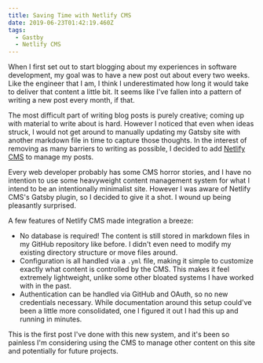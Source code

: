 ```yaml
---
title: Saving Time with Netlify CMS
date: 2019-06-23T01:42:19.460Z
tags:
  - Gastby
  - Netlify CMS
---
```

When I first set out to start blogging about my experiences in software development, my goal was to have a new post out about every two weeks.  Like the engineer that I am, I think I underestimated how long it would take to deliver that content a little bit.  It seems like I've fallen into a pattern of writing a new post every month, if that.  

The most difficult part of writing blog posts is purely creative; coming up with material to write about is hard.  However I noticed that even when ideas struck, I would not get around to manually updating my Gatsby site with another markdown file in time to capture those thoughts.  In the interest of removing as many barriers to writing as possible, I decided to add [Netlify CMS](https://www.netlifycms.org/) to manage my posts.

Every web developer probably has some CMS horror stories, and I have no intention to use some heavyweight content management system for what I intend to be an intentionally minimalist site.  However I was aware of Netlify CMS's Gatsby plugin, so I decided to give it a shot.  I wound up being pleasantly surprised.

A few features of Netlify CMS made integration a breeze:
- No database is required!  The content is still stored in markdown files in my GitHub repository like before.  I didn't even need to modify my existing directory structure or move files around.
- Configuration is all handled via a `.yml` file, making it simple to customize exactly what content is controlled by the CMS.  This makes it feel extremely lightweight, unlike some other bloated systems I have worked with in the past.
- Authentication can be handled via GitHub and OAuth, so no new credentials necessary.  While documentation around this setup could've been a little more consolidated, one I figured it out I had this up and running in minutes.

This is the first post I've done with this new system, and it's been so painless I'm considering using the CMS to manage other content on this site and potentially for future projects.
